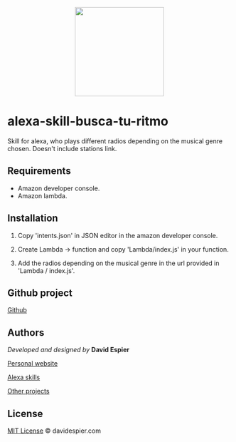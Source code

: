 <p align="center">
  <img src="http://davidespier.com/github/ritmo-alexa/buscaturitmo.png" weight="200" width="200">
</p>

# alexa-skill-busca-tu-ritmo
Skill for alexa, who plays different radios depending on the musical genre chosen. Doesn't include stations link.

## Requirements

- Amazon developer console.
- Amazon lambda.

## Installation

1. Copy 'intents.json' in JSON editor in the amazon developer console.

2. Create Lambda -> function and copy 'Lambda/index.js' in your function.

3. Add the radios depending on the musical genre in the url provided in 'Lambda / index.js'.


## Github project

[Github](https://github.com/davidespier/alexa-skill-busca-tu-ritmo)


## Authors

 *Developed and designed by*  **David Espier**


[Personal website](https://davidespier.com)

[Alexa skills](https://www.amazon.es/s?k=davidespier&i=alexa-skills)
        
[Other projects](https://github.com/davidespier?tab=repositories)


## License


[MIT License](https://choosealicense.com/licenses/mit/) © davidespier.com
